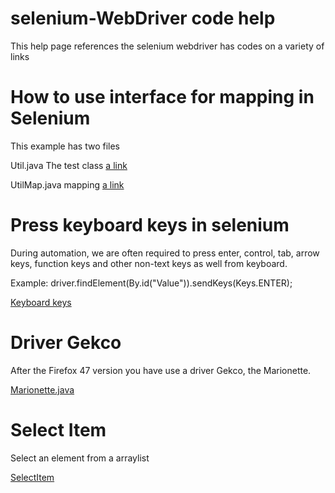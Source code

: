 # selenium-WebDriver code help
This help page references the selenium webdriver has codes on a variety of links

# How to use interface for mapping in Selenium
This example has two files

Util.java The test class  [a link](https://github.com/andreddias/selenium-WebDriver/blob/master/Util.java)

UtilMap.java mapping [a link](https://github.com/andreddias/selenium-WebDriver/blob/master/UtilMap.java)

# Press keyboard keys in selenium
During automation, we are often required to press enter, control, tab, arrow keys, function keys and other non-text keys as well from keyboard.

Example: driver.findElement(By.id("Value")).sendKeys(Keys.ENTER);

[Keyboard keys](https://github.com/andreddias/selenium-WebDriver/blob/master/Keyboard%20keys)

# Driver Gekco
After the Firefox 47 version you have use a driver Gekco, the Marionette.

[Marionette.java](Marionette)

# Select Item
Select an element from a arraylist

[SelectItem](SelectItem)
